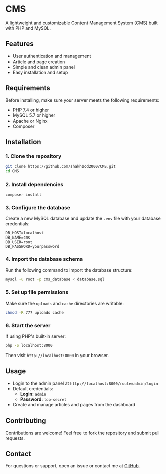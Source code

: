 # CMS

A lightweight and customizable Content Management System (CMS) built with PHP and MySQL.

## Features
- User authentication and management
- Article and page creation
- Simple and clean admin panel
- Easy installation and setup

## Requirements
Before installing, make sure your server meets the following requirements:
- PHP 7.4 or higher
- MySQL 5.7 or higher
- Apache or Nginx
- Composer

## Installation

### 1. Clone the repository
```sh
git clone https://github.com/shakhzod2000/CMS.git
cd CMS
```

### 2. Install dependencies
```sh
composer install
```

### 3. Configure the database
Create a new MySQL database and update the `.env` file with your database credentials:
```env
DB_HOST=localhost
DB_NAME=cms
DB_USER=root
DB_PASSWORD=yourpassword
```

### 4. Import the database schema
Run the following command to import the database structure:
```sh
mysql -u root -p cms_database < database.sql
```

### 5. Set up file permissions
Make sure the `uploads` and `cache` directories are writable:
```sh
chmod -R 777 uploads cache
```

### 6. Start the server
If using PHP's built-in server:
```sh
php -S localhost:8000
```
Then visit `http://localhost:8000` in your browser.

## Usage
- Login to the admin panel at `http://localhost:8000/route=admin/login`
- Default credentials:
  - **Login:** `admin`
  - **Password:** `top-secret`
- Create and manage articles and pages from the dashboard

## Contributing
Contributions are welcome! Feel free to fork the repository and submit pull requests.

## Contact
For questions or support, open an issue or contact me at [GitHub](https://github.com/shakhzod2000).
